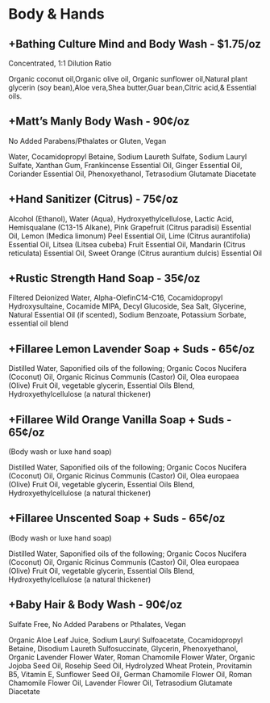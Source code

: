 # Body & Hands

## +Bathing Culture Mind and Body Wash - $1.75/oz

Concentrated, 1:1 Dilution Ratio

Organic coconut oil,Organic olive oil, Organic sunflower oil,Natural plant glycerin (soy bean),Aloe vera,Shea butter,Guar bean,Citric acid,& Essential oils.

## +Matt’s Manly Body Wash - 90¢/oz

No Added Parabens/Pthalates or Gluten, Vegan

Water, Cocamidopropyl Betaine, Sodium Laureth Sulfate, Sodium Lauryl Sulfate, Xanthan Gum, Frankincense Essential Oil, Ginger Essential Oil, Coriander Essential Oil, Phenoxyethanol, Tetrasodium Glutamate Diacetate

## +Hand Sanitizer (Citrus) - 75¢/oz

Alcohol (Ethanol), Water (Aqua), Hydroxyethylcellulose, Lactic Acid, Hemisqualane (C13-15 Alkane), Pink Grapefruit (Citrus paradisi) Essential Oil, Lemon (Medica limonum) Peel Essential Oil, Lime (Citrus aurantifolia) Essential Oil, Litsea (Litsea cubeba) Fruit Essential Oil, Mandarin (Citrus reticulata) Essential Oil, Sweet Orange (Citrus aurantium dulcis) Essential Oil

## +Rustic Strength Hand Soap - 35¢/oz

Filtered Deionized Water, Alpha-OlefinC14-C16, Cocamidopropyl Hydroxysultaine, Cocamide MIPA, Decyl Glucoside, Sea Salt, Glycerine, Natural Essential Oil (if scented), Sodium Benzoate, Potassium Sorbate, essential oil blend

## +Fillaree Lemon Lavender Soap + Suds - 65¢/oz

Distilled Water, Saponified oils of the following; Organic Cocos Nucifera (Coconut) Oil, Organic Ricinus Communis (Castor) Oil, Olea europaea (Olive) Fruit Oil, vegetable glycerin, Essential Oils Blend, Hydroxyethylcellulose (a natural thickener)

## +Fillaree Wild Orange Vanilla Soap + Suds - 65¢/oz

(Body wash or luxe hand soap)

Distilled Water, Saponified oils of the following; Organic Cocos Nucifera (Coconut) Oil, Organic Ricinus Communis (Castor) Oil, Olea europaea (Olive) Fruit Oil, vegetable glycerin, Essential Oils Blend, Hydroxyethylcellulose (a natural thickener)

## +Fillaree Unscented Soap + Suds - 65¢/oz

(Body wash or luxe hand soap)

Distilled Water, Saponified oils of the following; Organic Cocos Nucifera (Coconut) Oil, Organic Ricinus Communis (Castor) Oil, Olea europaea (Olive) Fruit Oil, vegetable glycerin, Essential Oils Blend, Hydroxyethylcellulose (a natural thickener)

## +Baby Hair & Body Wash - 90¢/oz

Sulfate Free, No Added Parabens or Pthalates, Vegan

Organic Aloe Leaf Juice, Sodium Lauryl Sulfoacetate, Cocamidopropyl Betaine, Disodium Laureth Sulfosuccinate, Glycerin, Phenoxyethanol,  Organic Lavender Flower Water, Roman Chamomile Flower Water, Organic Jojoba Seed Oil, Rosehip Seed Oil, Hydrolyzed Wheat Protein, Provitamin B5, Vitamin E, Sunflower Seed Oil, German Chamomile Flower Oil, Roman Chamomile Flower Oil, Lavender Flower Oil, Tetrasodium Glutamate Diacetate
